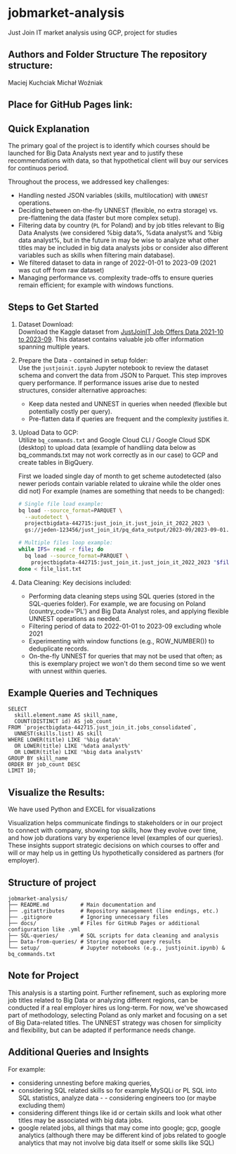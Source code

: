 # jobmarket-analysis  
Just Join IT market analysis using GCP, project for studies



## Authors and Folder Structure The repository structure:
Maciej Kuchciak
Michał Woźniak


## Place for GitHub Pages link:



## Quick Explanation
The primary goal of the project is to identify which courses should be launched for Big Data Analysts next year and to justify these recommendations with data, so that hypothetical client will buy our services for continuos period. 

Throughout the process, we addressed key challenges:  
- Handling nested JSON variables (skills, multilocation) with `UNNEST` operations.  
- Deciding between on-the-fly UNNEST (flexible, no extra storage) vs. pre-flattening the data (faster but more complex setup).  
- Filtering data by country (`PL` for Poland) and by job titles relevant to Big Data Analysts (we considered %big data%,  %data analyst% and %big data analyst%, but in the future in may be wise to analyze what other titles may be included in big data analysts jobs or consider also different variables such as skills when filtering main database).  
- We filtered dataset to data in range of 2022-01-01 to 2023-09 (2021 was cut off from raw dataset)
- Managing performance vs. complexity trade-offs to ensure queries remain efficient; for example with windows functions.



## Steps to Get Started 
1. Dataset Download:  
   Download the Kaggle dataset from [JustJoinIT Job Offers Data 2021-10 to 2023-09](https://www.kaggle.com/datasets/jszafranqb/justjoinit-job-offers-data-2021-10-2023-09?resource=download-directory). This dataset contains valuable job offer information spanning multiple years.

2. Prepare the Data - contained in setup folder:  
   Use the `justjoinit.ipynb` Jupyter notebook to review the dataset schema and convert the data from JSON to Parquet. This step improves query performance. If performance issues arise due to nested structures, consider alternative approaches:
   - Keep data nested and UNNEST in queries when needed (flexible but potentially costly per query).
   - Pre-flatten data if queries are frequent and the complexity justifies it.

3. Upload Data to GCP:  
   Utilize `bq_commands.txt` and Google Cloud CLI / Google Cloud SDK (desktop) to upload data (example of handliing data below as bq_commands.txt may not work correctly as in our case) to GCP and create tables in BigQuery. 
   
   First we loaded single day of month to get scheme autodetected (also newer periods contain variable related to ukraine while the older ones did not)
   For example (names are something that needs to be changed):
   
   ```bash
   # Single file load example:
   bq load --source_format=PARQUET \
     --autodetect \
     projectbigdata-442715:just_join_it.just_join_it_2022_2023 \
     gs://jeden-123456/just_join_it/pq_data_output/2023-09/2023-09-01.parquet

   # Multiple files loop example:
   while IFS= read -r file; do
     bq load --source_format=PARQUET \
       projectbigdata-442715:just_join_it.just_join_it_2022_2023 "$file"
   done < file_list.txt
    ``` 

4. Data Cleaning:
    Key decisions included:
    - Performing data cleaning steps using SQL queries (stored in the SQL-queries folder). For example, we are focusing on Poland (country_code='PL') and Big Data Analyst roles, and applying flexible UNNEST operations as needed.
    - Filtering period of data to 2022-01-01 to 2023-09 excluding whole 2021
    - Experimenting with window functions (e.g., ROW_NUMBER()) to deduplicate records.
    - On-the-fly UNNEST for queries that may not be used that often; as this is exemplary project we won't do them second time so we went with unnest within queries.



## Example Queries and Techniques

```
SELECT
  skill.element.name AS skill_name,
  COUNT(DISTINCT id) AS job_count
FROM `projectbigdata-442715.just_join_it.jobs_consolidated`,
  UNNEST(skills.list) AS skill
WHERE LOWER(title) LIKE '%big data%' 
  OR LOWER(title) LIKE '%data analyst%' 
  OR LOWER(title) LIKE '%big data analyst%'
GROUP BY skill_name
ORDER BY job_count DESC
LIMIT 10;
```

## Visualize the Results:
We have used Python and EXCEL for visualizations

Visualization helps communicate findings to stakeholders or in our project to connect with company, showing top skills, how they evolve over time, and how job durations vary by experience level (examples of our queries). 
These insights support strategic decisions on which courses to offer and will or may help us in getting Us hypothetically considered as partners (for employer).



## Structure of project
```
jobmarket-analysis/
├── README.md          # Main documentation and 
├── .gitattributes     # Repository management (line endings, etc.)
├── .gitignore         # Ignoring unnecessary files
├── docs/              # Files for GitHub Pages or additional configuration like .yml
├── SQL-queries/       # SQL scripts for data cleaning and analysis
├── Data-from-queries/ # Storing exported query results
└── setup/             # Jupyter notebooks (e.g., justjoinit.ipynb) & bq_commands.txt
```



## Note for Project 
This analysis is a starting point. 
Further refinement, such as exploring more job titles related to Big Data or analyzing different regions, can be conducted if a real employer hires us long-term. For now, we've showcased part of methodology, selecting Poland as only market and focusing on a set of Big Data-related titles. The UNNEST strategy was chosen for simplicity and flexibility, but can be adapted if performance needs change.



## Additional Queries and Insights 
For example:
- considering unnesting before making queries, 
- considering SQL related skills so for example MySQLi or PL SQL into SQL statistics, analyze data - - considering engineers too (or maybe excluding them)
- considering different things like id or certain skills and look what other titles may be associated with big data jobs.
- google related jobs, all things that may come into google; gcp, google analytics (although there may be different kind of jobs related to google analytics that may not involve big data itself or some skills like SQL)

